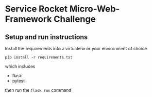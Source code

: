 # Service Rocket Micro-Web-Framework Challenge

## Setup and run instructions
Install the requirements into a virtualenv or your environment of choice

    pip install -r requirements.txt

which includes
* flask
* pytest

then run the `flask run` command 
